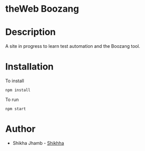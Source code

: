 # theWeb Boozang

# Description

A site in progress to learn test automation and the Boozang tool.

# Installation

To install

`npm install`

To run

`npm start`

# Author

- Shikha Jhamb - [Shikhha](https://github.com/Shikhha)
